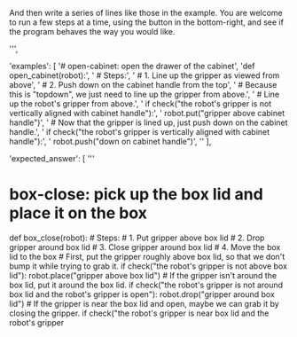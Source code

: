 

And then write a series of lines like those in the example.
You are welcome to run a few steps at a time, using the button in the bottom-right, and see if the program behaves the way you would like.

''',

  'examples': [
    '# open-cabinet: open the drawer of the cabinet',
    'def open_cabinet(robot):',
    '    # Steps:',
    '    #  1. Line up the gripper as viewed from above',
    '    #  2. Push down on the cabinet handle from the top',
    '    # Because this is "topdown", we just need to line up the gripper from above.',
    '    # Line up the robot\'s gripper from above.',
    '    if check("the robot\'s gripper is not vertically aligned with cabinet handle"):',
    '        robot.put("gripper above cabinet handle")',
    '    # Now that the gripper is lined up, just push down on the cabinet handle.',
    '    if check("the robot\'s gripper is vertically aligned with cabinet handle"):',
    '        robot.push("down on cabinet handle")',
    ''
  ],

  'expected_answer': [
    '''
# box-close: pick up the box lid and place it on the box
def box_close(robot):
    # Steps:
    #  1. Put gripper above box lid
    #  2. Drop gripper around box lid
    #  3. Close gripper around box lid
    #  4. Move the box lid to the box
    # First, put the gripper roughly above box lid, so that we don't bump it while trying to grab it.
    if check("the robot's gripper is not above box lid"):
        robot.place("gripper above box lid")
    # If the gripper isn't around the box lid, put it around the box lid.
    if check("the robot's gripper is not around box lid and the robot's gripper is open"):
        robot.drop("gripper around box lid")
    # If the gripper is near the box lid and open, maybe we can grab it by closing the gripper.
    if check("the robot's gripper is near box lid and the robot's gripper